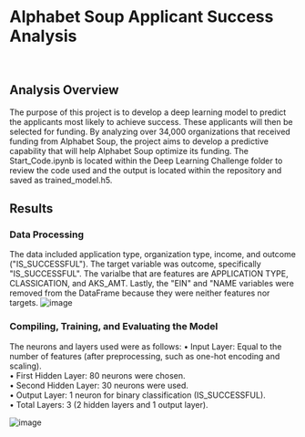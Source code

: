 # Alphabet Soup Applicant Success Analysis
<br>

## Analysis Overview
The purpose of this project is to develop a deep learning model to predict the applicants most likely to achieve success. These applicants will then be selected for funding. By analyzing over 34,000 organizations that received funding from Alphabet Soup, the project aims to develop a predictive capability that will help Alphabet Soup optimize its funding.
The Start_Code.ipynb is located within the Deep Learning Challenge folder to review the code used and the output is located within the repository and saved as trained_model.h5.
<br>

## Results
### Data Processing
The data included application type, organization type, income, and outcome ("IS_SUCCESSFUL"). The target variable was outcome, specifically "IS_SUCCESSFUL". The varialbe that are features are APPLICATION TYPE, CLASSICATION, and AKS_AMT. Lastly, the "EIN" and "NAME variables were removed from the DataFrame because they were neither features nor targets. 
![image](https://github.com/user-attachments/assets/69ccf125-fb18-4562-bdb5-86aeb8d591b6)
<br>

### Compiling, Training, and Evaluating the Model
The neurons and layers used were as follows:
•	Input Layer: Equal to the number of features (after preprocessing, such as one-hot encoding and scaling).<br>
•	First Hidden Layer: 80 neurons were chosen.<br>
•	Second Hidden Layer: 30 neurons were used.<br>
•	Output Layer: 1 neuron for binary classification (IS_SUCCESSFUL).<br>
•	Total Layers: 3 (2 hidden layers and 1 output layer).<br>

![image](https://github.com/user-attachments/assets/bf640756-dc9c-4447-8402-4d8d9d1e71fa)



